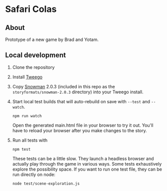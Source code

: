 # Safari Colas

## About

Prototype of a new game by Brad and Yotam.

## Local development

1. Clone the repository
2. Install [Tweego](https://www.motoslave.net/tweego/)
3. Copy [Snowman](https://videlais.github.io/snowman/2/) 2.0.3 (included in this repo as the `storyformats/snowman-2.0.3` directory) into your Tweego install.
4. Start local test builds that will auto-rebuild on save with `--test` and `--watch`.

   ```
   npm run watch
   ```

   Open the generated main.html file in your browser to try it out. You'll have to reload your browser after you make changes to the story.
5. Run all tests with

   ```
   npm test
   ```
   
   These tests can be a little slow. They launch a headless browser and actually play through the game in various ways. Some tests exhaustively explore the possibility space. If you want to run one test file, they can be run directly on node:

   ```
   node test/scene-exploration.js
   ```

